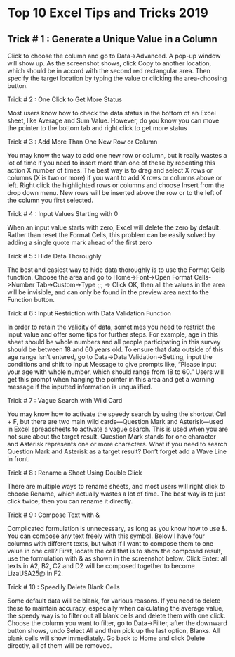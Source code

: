 # Top 10 Excel Tips and Tricks 2019

<h2>Trick # 1 : Generate a Unique Value in a Column </h2>

Click to choose the column and go to Data->Advanced. A pop-up window will show up. As the screenshot shows, click Copy to another location, which should be in accord with the second red rectangular area. Then specify the target location by typing the value or clicking the area-choosing button. 

Trick # 2 : One Click to Get More Status

Most users know how to check the data status in the bottom of an Excel sheet, like Average and Sum Value. However, do you know you can move the pointer to the bottom tab and right click to get more status

Trick # 3 : Add More Than One New Row or Column

You may know the way to add one new row or column, but it really wastes a lot of time if you need to insert more than one of these by repeating this action X number of times. The best way is to drag and select X rows or columns (X is two or more) if you want to add X rows or columns above or left. Right click the highlighted rows or columns and choose Insert from the drop down menu. New rows will be inserted above the row or to the left of the column you first selected.


Trick # 4 : Input Values Starting with 0

When an input value starts with zero, Excel will delete the zero by default. Rather than reset the Format Cells, this problem can be easily solved by adding a single quote mark ahead of the first zero


Trick # 5 : Hide Data Thoroughly

The best and easiest way to hide data thoroughly is to use the Format Cells function. Choose the area and go to Home->Font->Open Format Cells->Number Tab->Custom->Type ;;; -> Click OK, then all the values in the area will be invisible, and can only be found in the preview area next to the Function button.


Trick # 6 : Input Restriction with Data Validation Function

In order to retain the validity of data, sometimes you need to restrict the input value and offer some tips for further steps. For example, age in this sheet should be whole numbers and all people participating in this survey should be between 18 and 60 years old. To ensure that data outside of this age range isn’t entered, go to Data->Data Validation->Setting, input the conditions and shift to Input Message to give prompts like, “Please input your age with whole number, which should range from 18 to 60.” Users will get this prompt when hanging the pointer in this area and get a warning message if the inputted information is unqualified.


Trick # 7 : Vague Search with Wild Card

You may know how to activate the speedy search by using the shortcut Ctrl + F, but there are two main wild cards—Question Mark and Asterisk—used in Excel spreadsheets to activate a vague search. This is used when you are not sure about the target result. Question Mark stands for one character and Asterisk represents one or more characters. What if you need to search Question Mark and Asterisk as a target result? Don’t forget add a Wave Line in front.

Trick # 8 : Rename a Sheet Using Double Click

There are multiple ways to rename sheets, and most users will right click to choose Rename, which actually wastes a lot of time. The best way is to just click twice, then you can rename it directly.

Trick # 9 : Compose Text with &

Complicated formulation is unnecessary, as long as you know how to use &. You can compose any text freely with this symbol. Below I have four columns with different texts, but what if I want to compose them to one value in one cell? First, locate the cell that is to show the composed result, use the formulation with & as shown in the screenshot below. Click Enter: all texts in A2, B2, C2 and D2 will be composed together to become LizaUSA25@ in F2.

Trick # 10 : Speedily Delete Blank Cells

Some default data will be blank, for various reasons. If you need to delete these to maintain accuracy, especially when calculating the average value, the speedy way is to filter out all blank cells and delete them with one click. Choose the column you want to filter, go to Data->Filter, after the downward button shows, undo Select All and then pick up the last option, Blanks. All blank cells will show immediately. Go back to Home and click Delete directly, all of them will be removed.
